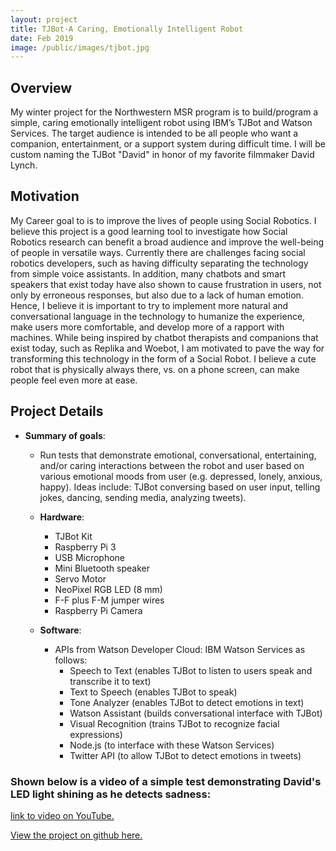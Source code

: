 ```yaml
---
layout: project
title: TJBot-A Caring, Emotionally Intelligent Robot
date: Feb 2019
image: /public/images/tjbot.jpg
---
```


## Overview
My winter project for the Northwestern MSR program is to build/program a simple, caring emotionally intelligent robot using IBM’s TJBot and Watson Services. The target audience is intended to be all people who want a companion, entertainment, or a support system during difficult time. I will be custom naming the TJBot "David" in honor of my favorite filmmaker David Lynch. 

## Motivation
My Career goal to is to improve the lives of people using Social Robotics. I believe this project is a good learning tool to investigate how Social Robotics research can benefit a broad audience and improve the well-being of people in versatile ways.  Currently there are challenges facing social robotics developers, such as having difficulty separating the technology from simple voice assistants. In addition, many chatbots and smart speakers that exist today have also shown to cause frustration in users, not only by erroneous responses, but also due to a lack of human emotion. Hence, I believe it is important to try to implement more natural and conversational language in the technology to humanize the experience, make users more comfortable, and develop more of a rapport with machines. While being inspired by chatbot therapists and companions that exist today, such as Replika and Woebot, I am motivated to pave the way for transforming this technology in the form of a Social Robot. I believe a cute robot that is physically always there, vs. on a phone screen, can make people feel even more at ease. 

## Project Details
* **Summary of goals**: 
  * Run tests that demonstrate emotional, conversational, entertaining, and/or caring interactions between the robot and user based on various emotional moods from user (e.g. depressed, lonely, anxious, happy). Ideas include: TJBot conversing based on user input, telling jokes, dancing, sending media, analyzing tweets).  
 
  * **Hardware**: 
    * TJBot Kit
    *  Raspberry Pi 3
    *  USB Microphone
    *  Mini Bluetooth speaker
    *  Servo Motor
    *  NeoPixel RGB LED (8 mm)
    *  F-F plus F-M jumper wires
    *  Raspberry Pi Camera
  
  * **Software**:  
    * APIs from Watson Developer Cloud: IBM Watson Services as follows: 
      * Speech to Text (enables TJBot to listen to users speak and transcribe it to text)
      * Text to Speech (enables TJBot to speak)
      * Tone Analyzer (enables TJBot to detect emotions in text)
      * Watson Assistant (builds conversational interface with TJBot)
      * Visual Recognition (trains TJBot to recognize facial expressions) 
      * Node.js (to interface with these Watson Services)
      * Twitter API (to allow TJBot to detect emotions in tweets)

### Shown below is a video of a simple test demonstrating David's LED light shining as he detects sadness:

[link to video on YouTube.](https://www.youtube.com/watch?v=CHtvny04RFA)

[View the project on github here.](https://github.com/vnoelifant/tjbot-caring)

